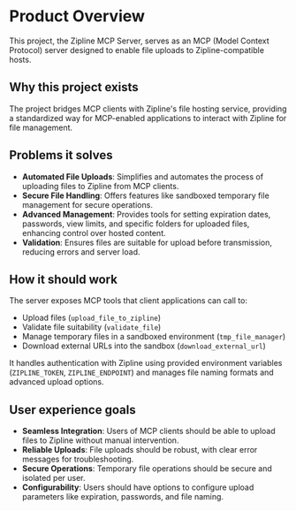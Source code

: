 # Product Overview

This project, the Zipline MCP Server, serves as an MCP (Model Context Protocol) server designed to enable file uploads to Zipline-compatible hosts.

## Why this project exists

The project bridges MCP clients with Zipline's file hosting service, providing a standardized way for MCP-enabled applications to interact with Zipline for file management.

## Problems it solves

- **Automated File Uploads**: Simplifies and automates the process of uploading files to Zipline from MCP clients.
- **Secure File Handling**: Offers features like sandboxed temporary file management for secure operations.
- **Advanced Management**: Provides tools for setting expiration dates, passwords, view limits, and specific folders for uploaded files, enhancing control over hosted content.
- **Validation**: Ensures files are suitable for upload before transmission, reducing errors and server load.

## How it should work

The server exposes MCP tools that client applications can call to:

- Upload files (`upload_file_to_zipline`)
- Validate file suitability (`validate_file`)
- Manage temporary files in a sandboxed environment (`tmp_file_manager`)
- Download external URLs into the sandbox (`download_external_url`)

It handles authentication with Zipline using provided environment variables (`ZIPLINE_TOKEN`, `ZIPLINE_ENDPOINT`) and manages file naming formats and advanced upload options.

## User experience goals

- **Seamless Integration**: Users of MCP clients should be able to upload files to Zipline without manual intervention.
- **Reliable Uploads**: File uploads should be robust, with clear error messages for troubleshooting.
- **Secure Operations**: Temporary file operations should be secure and isolated per user.
- **Configurability**: Users should have options to configure upload parameters like expiration, passwords, and file naming.
